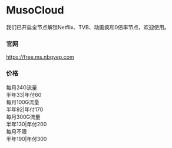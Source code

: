 # MusoCloud
我们已开启全节点解锁Netflix、TVB、动画疯和0倍率节点，欢迎使用。

### 官网
https://free.ms.nbqyep.com

### 价格
每月24G流量  
半年33|年付60  
每月100G流量  
半年92|年付170  
每月300G流量  
半年130|年付200  
每月不限  
半年190|年付300  
